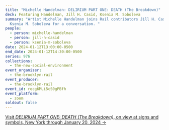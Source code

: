 ```yaml
---
title: "Michelle Handelman: DELIRIUM PART ONE: DEATH (The Breakdown)"
deck: Featuring Handelman, Jill H. Casid, Ksenia M. Soboleva
summary: "Artist Michelle Handelman joins Rail contributors Jill H. Casid and
  Ksenia M. Soboleva for a conversation. "
people:
  - person: michelle-handelman
  - person: jill-h-casid
  - person: ksenia-m-soboleva
date: 2024-01-12T13:00:00-0500
end_date: 2024-01-12T14:30:00-0500
series: 976
collections:
  - the-new-social-environment
event_organizer:
  - the-brooklyn-rail
event_producer:
  - the-brooklyn-rail
event_id: recg6MLi5cS0gPBfh
event_platform:
  - zoom
soldout: false
---
```

[V﻿isit *DELIRIUM PART ONE: DEATH (The Breakdown)*, on view at signs and symbols, New York through January 20, 2024 →](https://www.signsandsymbols.art/exhibitions/delirium-part-one-death#:~:text=DELIRIUM%20PART%20ONE%3A%20DEATH%20(The%20Breakdown)%20is%20an%20ambitious,necropolitical%20violence%20and%20collective%20grief.)
